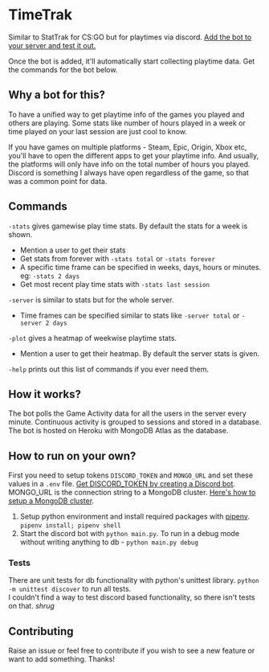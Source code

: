 # TimeTrak
Similar to StatTrak for CS:GO but for playtimes via discord. 
[Add the bot to your server and test it out.](https://discord.com/api/oauth2/authorize?client_id=780416332399116298&permissions=0&scope=bot)

Once the bot is added, it'll automatically start collecting playtime data. Get the commands for the bot below. 

## Why a bot for this?
To have a unified way to get playtime info of the games you played and others are playing. Some stats like number of hours played in a week or time played on your last session are just cool to know. 

If you have games on multiple platforms - Steam, Epic, Origin, Xbox etc, you'll have to open the different apps to get your playtime info. And usually, the platforms will only have info on the total number of hours you played. Discord is something I always have open regardless of the game, so that was a common point for data.

## Commands
`-stats` gives gamewise play time stats. By default the stats for a week is shown.
  - Mention a user to get their stats
  - Get stats from forever with `-stats total` or `-stats forever`
  - A specific time frame can be specified in weeks, days, hours or minutes. eg: `-stats 2 days`
  - Get most recent play time stats with `-stats last session`

`-server` is similar to stats but for the whole server.
  - Time frames can be specified similar to stats like `-server total` or `-server 2 days`

`-plot` gives a heatmap of weekwise playtime stats.
  - Mention a user to get their heatmap. By default the server stats is given.
  
`-help` prints out this list of commands if you ever need them.

## How it works?
The bot polls the Game Activity data for all the users in the server every minute. Continuous activity is grouped to sessions and stored in a database. The bot is hosted on Heroku with MongoDB Atlas as the database.

## How to run on your own?
First you need to setup tokens `DISCORD_TOKEN` and `MONGO_URL` and set these values in a `.env` file. [Get DISCORD_TOKEN by creating a Discord bot](https://discordpy.readthedocs.io/en/latest/discord.html). MONGO_URL is the connection string to a MongoDB cluster. [Here's how to setup a MongoDB cluster](https://docs.atlas.mongodb.com/getting-started).

1. Setup python environment and install required packages with [pipenv](https://pypi.org/project/pipenv/). `pipenv install; pipenv shell`
2. Start the discord bot with `python main.py`. To run in a debug mode without writing anything to db - `python main.py debug`

### Tests
There are unit tests for db functionality with python's unittest library. `python -m unittest discover` to run all tests.  
I couldn't find a way to test discord based functionality, so there isn't tests on that. _shrug_

## Contributing
Raise an issue or feel free to contribute if you wish to see a new feature or want to add something. Thanks!
